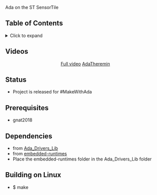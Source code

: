 Ada on the ST SensorTile
## Table of Contents
<details>
<summary>Click to expand</summary>

1. [Videos](#Videos)
2. [Status](#Status)
3. [Prerequisites](#Prerequisites)  
4. [Dependencies](#Dependencies)
5. [Building on Linux](#Building)

</details>

## Videos
<div align="center">
<a href="https://www.youtube.com/watch?v=E290oAYr0f8">Full video</a>
<a href="https://youtu.be/E290oAYr0f8?t=404">AdaTheremin</a>
</div>

## Status
- Project is released for #MakeWithAda

## Prerequisites
- gnat2018

## Dependencies
- from <a href="https://github.com/morbos/Ada_Drivers_Library">Ada_Drivers_Lib</a>
- from <a href="https://github.com/morbos/embedded-runtimes">embedded-runtimes</a>
- Place the embedded-runtimes folder in the Ada_Drivers_Lib folder

## Building on Linux
- $ make
